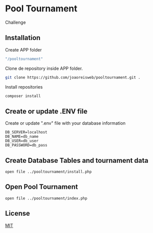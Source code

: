 # Pool Tournament
Challenge

## Installation

Create APP folder

```bash
"/pooltournament"
```

Clone de repository inside APP folder.

```bash
git clone https://github.com/joaoreisweb/pooltournament.git .
```

Install repositories 

```bash
composer install
```

## Create or update .ENV file
Create or update ".env" file with your database information
```env
DB_SERVER=localhost 
DB_NAME=db_name
DB_USER=db_user
DB_PASSWORD=db_pass
```

## Create Database Tables and tournament data

```url
open file ../pooltournament/install.php
```

## Open Pool Tournament
```url
open file ../pooltournament/index.php
```


## License
[MIT](https://choosealicense.com/licenses/mit/)